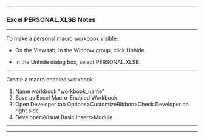 
***

### Excel PERSONAL.XLSB Notes

***

To make a personal macro workbook visible:

* On the View tab, in the Window group, click Unhide.

* In the Unhide dialog box, select PERSONAL.XLSB.

***

Create a macro enabled workbook

1. Name workbook "workbook_name"
2. Save as Excel Macro-Enabled Workbook 
3. Open Developer tab 
     Options>CustomizeRibbon>Check Developer on right side 
4. Developer>Visual Basic 
      Insert>Module

***
***
